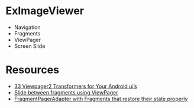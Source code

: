# ExImageViewer
- Navigation
- Fragments
- ViewPager
- Screen Slide

# Resources
- [33 Viewpager2 Transformers for Your Android ui’s](https://medium.com/codex/33-viewpager2-transformers-for-your-android-uis-bbdab801eb2b)
- [Slide between fragments using ViewPager](https://developer.android.com/training/animation/screen-slide#zoom-out)
- [FragmentPagerAdapter with Fragments that restore their state properly](https://medium.com/@pjonceski/fragmentpageradapter-with-fragments-that-restore-their-state-properly-a427ecfd792e)
